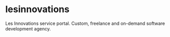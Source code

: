 # lesinnovations
Les Innovations service portal. Custom, freelance and on-demand software development agency.
